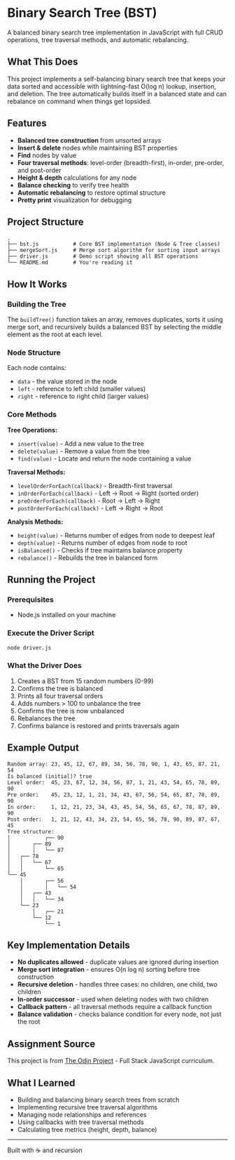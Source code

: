 # Binary Search Tree (BST)

A balanced binary search tree implementation in JavaScript with full CRUD operations, tree traversal methods, and automatic rebalancing.

## What This Does

This project implements a self-balancing binary search tree that keeps your data sorted and accessible with lightning-fast O(log n) lookup, insertion, and deletion. The tree automatically builds itself in a balanced state and can rebalance on command when things get lopsided.

## Features

- **Balanced tree construction** from unsorted arrays
- **Insert & delete** nodes while maintaining BST properties
- **Find** nodes by value
- **Four traversal methods**: level-order (breadth-first), in-order, pre-order, and post-order
- **Height & depth** calculations for any node
- **Balance checking** to verify tree health
- **Automatic rebalancing** to restore optimal structure
- **Pretty print** visualization for debugging

## Project Structure

```
.
├── bst.js           # Core BST implementation (Node & Tree classes)
├── mergeSort.js     # Merge sort algorithm for sorting input arrays
├── driver.js        # Demo script showing all BST operations
└── README.md        # You're reading it
```

## How It Works

### Building the Tree

The `buildTree()` function takes an array, removes duplicates, sorts it using merge sort, and recursively builds a balanced BST by selecting the middle element as the root at each level.

### Node Structure

Each node contains:

- `data` - the value stored in the node
- `left` - reference to left child (smaller values)
- `right` - reference to right child (larger values)

### Core Methods

**Tree Operations:**

- `insert(value)` - Add a new value to the tree
- `delete(value)` - Remove a value from the tree
- `find(value)` - Locate and return the node containing a value

**Traversal Methods:**

- `levelOrderForEach(callback)` - Breadth-first traversal
- `inOrderForEach(callback)` - Left → Root → Right (sorted order)
- `preOrderForEach(callback)` - Root → Left → Right
- `postOrderForEach(callback)` - Left → Right → Root

**Analysis Methods:**

- `height(value)` - Returns number of edges from node to deepest leaf
- `depth(value)` - Returns number of edges from node to root
- `isBalanced()` - Checks if tree maintains balance property
- `rebalance()` - Rebuilds the tree in balanced form

## Running the Project

### Prerequisites

- Node.js installed on your machine

### Execute the Driver Script

```bash
node driver.js
```

### What the Driver Does

1. Creates a BST from 15 random numbers (0-99)
2. Confirms the tree is balanced
3. Prints all four traversal orders
4. Adds numbers > 100 to unbalance the tree
5. Confirms the tree is now unbalanced
6. Rebalances the tree
7. Confirms balance is restored and prints traversals again

## Example Output

```
Random array: 23, 45, 12, 67, 89, 34, 56, 78, 90, 1, 43, 65, 87, 21, 54
Is balanced (initial)? true
Level order:  45, 23, 67, 12, 34, 56, 87, 1, 21, 43, 54, 65, 78, 89, 90
Pre order:    45, 23, 12, 1, 21, 34, 43, 67, 56, 54, 65, 87, 78, 89, 90
In order:     1, 12, 21, 23, 34, 43, 45, 54, 56, 65, 67, 78, 87, 89, 90
Post order:   1, 21, 12, 43, 34, 23, 54, 65, 56, 78, 90, 89, 87, 67, 45
Tree structure:
│           ┌── 90
│       ┌── 89
│       │   └── 87
│   ┌── 78
│   │   └── 67
│   │       └── 65
└── 45
    │       ┌── 56
    │       │   └── 54
    │   ┌── 43
    │   │   └── 34
    └── 23
        │   ┌── 21
        └── 12
            └── 1
```

## Key Implementation Details

- **No duplicates allowed** - duplicate values are ignored during insertion
- **Merge sort integration** - ensures O(n log n) sorting before tree construction
- **Recursive deletion** - handles three cases: no children, one child, two children
- **In-order successor** - used when deleting nodes with two children
- **Callback pattern** - all traversal methods require a callback function
- **Balance validation** - checks balance condition for every node, not just the root

## Assignment Source

This project is from [The Odin Project](https://www.theodinproject.com/) - Full Stack JavaScript curriculum.

## What I Learned

- Building and balancing binary search trees from scratch
- Implementing recursive tree traversal algorithms
- Managing node relationships and references
- Using callbacks with tree traversal methods
- Calculating tree metrics (height, depth, balance)

---

Built with ☕ and recursion
